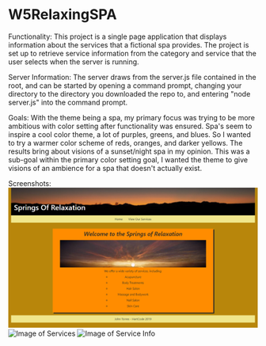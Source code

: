 # W5RelaxingSPA

Functionality:
This project is a single page application that displays information about the services that a fictional spa provides. The project is set up to retrieve service information from the category and service that the user selects when the server is running.

Server Information:
The server draws from the server.js file contained in the root, and can be started by opening a command prompt, changing your directory to the directory you downloaded the repo to, and entering "node server.js" into the command prompt.

Goals:
With the theme being a spa, my primary focus was trying to be more ambitious with color setting after functionality was ensured. Spa's seem to inspire a cool color theme, a lot of purples, greens, and blues. So I wanted to try a warmer color scheme of reds, oranges, and darker yellows. The results bring about visions of a sunset/night spa in my opinion. This was a sub-goal within the primary color setting goal, I wanted the theme to give visions of an ambience for a spa that doesn't actually exist.

Screenshots:
![Image of Home Page](https://github.com/jtor101/W5RelaxingSPA/blob/master/public/images/screenshot1home.png)
![Image of Services](https://jtor101.github.com/images/screenshot2services.png)
![Image of Service Info](https://jtor101.github.com/images/screenshot3serviceinfo.png)
